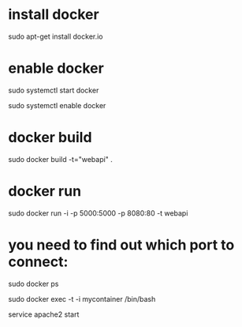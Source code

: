 # install docker
sudo apt-get install docker.io

# enable docker
sudo systemctl start docker

sudo systemctl enable docker

# docker build
sudo docker build -t="webapi" .

# docker run
sudo docker run -i -p 5000:5000 -p 8080:80 -t webapi

# you need to find out which port to connect:
sudo docker ps

sudo docker exec -t -i mycontainer /bin/bash

service apache2 start

